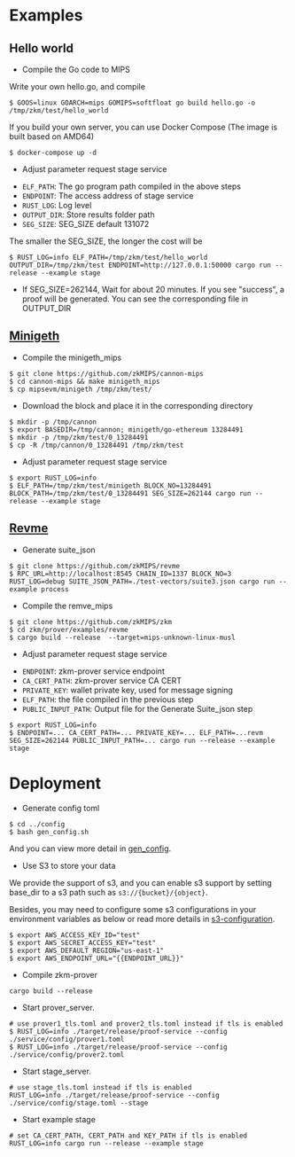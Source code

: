 # Examples

## Hello world

* Compile the Go code to MIPS

Write your own hello.go, and compile

```
$ GOOS=linux GOARCH=mips GOMIPS=softfloat go build hello.go -o /tmp/zkm/test/hello_world
```

If you build your own server, you can use Docker Compose (The image is built based on AMD64)

```
$ docker-compose up -d
```

* Adjust parameter request stage service
- `ELF_PATH`: The go program path compiled in the above steps
- `ENDPOINT`: The access address of stage service
- `RUST_LOG`: Log level
- `OUTPUT_DIR`: Store results folder path
- `SEG_SIZE`: SEG_SIZE default 131072

The smaller the SEG_SIZE, the longer the cost will be
```
$ RUST_LOG=info ELF_PATH=/tmp/zkm/test/hello_world OUTPUT_DIR=/tmp/zkm/test ENDPOINT=http://127.0.0.1:50000 cargo run --release --example stage
```

* If SEG_SIZE=262144, Wait for about 20 minutes. If you see "success", a proof will be generated. You can see the corresponding file in OUTPUT_DIR


## [Minigeth](https://github.com/zkMIPS/cannon-mips)

* Compile the minigeth_mips

```
$ git clone https://github.com/zkMIPS/cannon-mips
$ cd cannon-mips && make minigeth_mips
$ cp mipsevm/minigeth /tmp/zkm/test/
```

* Download the block and place it in the corresponding directory

```
$ mkdir -p /tmp/cannon
$ export BASEDIR=/tmp/cannon; minigeth/go-ethereum 13284491
$ mkdir -p /tmp/zkm/test/0_13284491
$ cp -R /tmp/cannon/0_13284491 /tmp/zkm/test
```

* Adjust parameter request stage service

```
$ export RUST_LOG=info
$ ELF_PATH=/tmp/zkm/test/minigeth BLOCK_NO=13284491 BLOCK_PATH=/tmp/zkm/test/0_13284491 SEG_SIZE=262144 cargo run --release --example stage
```

## [Revme](https://github.com/zkMIPS/zkm/tree/main/prover/examples/revme)

* Generate suite_json

```
$ git clone https://github.com/zkMIPS/revme
$ RPC_URL=http://localhost:8545 CHAIN_ID=1337 BLOCK_NO=3 RUST_LOG=debug SUITE_JSON_PATH=./test-vectors/suite3.json cargo run --example process
```

* Compile the remve_mips
```
$ git clone https://github.com/zkMIPS/zkm
$ cd zkm/prover/examples/revme
$ cargo build --release  --target=mips-unknown-linux-musl
```

* Adjust parameter request stage service

- `ENDPOINT`: zkm-prover service endpoint
- `CA_CERT_PATH`: zkm-prover service CA CERT 
- `PRIVATE_KEY`: wallet private key, used for message signing
- `ELF_PATH`: the file compiled in the previous step
- `PUBLIC_INPUT_PATH`: Output file for the Generate Suite_json step

```
$ export RUST_LOG=info
$ ENDPOINT=... CA_CERT_PATH=... PRIVATE_KEY=... ELF_PATH=...revm SEG_SIZE=262144 PUBLIC_INPUT_PATH=... cargo run --release --example stage
```

# Deployment 

* Generate config toml

```
$ cd ../config
$ bash gen_config.sh
```

And you can view more detail in [gen_config](../config/README.md).

* Use S3 to store your data

We provide the support of s3, and you can enable s3 support by setting base_dir to a s3 path such as `s3://{bucket}/{object}`.

Besides, you may need to configure some s3 configurations in your environment variables as below or read more details in [s3-configuration](https://docs.aws.amazon.com/cli/latest/userguide/cli-chap-configure.html).

```
$ export AWS_ACCESS_KEY_ID="test"
$ export AWS_SECRET_ACCESS_KEY="test"
$ export AWS_DEFAULT_REGION="us-east-1"
$ export AWS_ENDPOINT_URL="{{ENDPOINT_URL}}"
```

* Compile zkm-prover

```
cargo build --release
```

* Start prover_server.

```
# use prover1_tls.toml and prover2_tls.toml instead if tls is enabled
$ RUST_LOG=info ./target/release/proof-service --config ./service/config/prover1.toml
$ RUST_LOG=info ./target/release/proof-service --config ./service/config/prover2.toml
```

* Start stage_server.

```
# use stage_tls.toml instead if tls is enabled
RUST_LOG=info ./target/release/proof-service --config ./service/config/stage.toml --stage
```

* Start example stage

```
# set CA_CERT_PATH, CERT_PATH and KEY_PATH if tls is enabled
RUST_LOG=info cargo run --release --example stage
```

